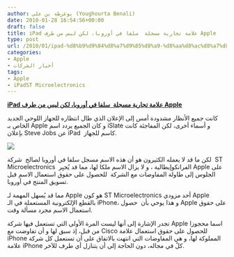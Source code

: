 ```yaml
---
author: يوغرطة بن علي (Youghourta Benali)
date: 2010-01-28 16:54:56+00:00
draft: false
title: iPad علامة تجارية مسجلة  سلفا في أوروبا، لكن ليس من طرف Apple
type: post
url: /2010/01/ipad-%d8%b9%d9%84%d8%a7%d9%85%d8%a9-%d8%aa%d8%ac%d8%a7%d8%b1%d9%8a%d8%a9-%d9%85%d8%b3%d8%ac%d9%84%d8%a9-%d8%b3%d9%84%d9%81%d8%a7-%d9%81%d9%8a-%d8%a3%d9%88%d8%b1%d9%88%d8%a8%d8%a7%d8%8c-%d9%84%d9%83/
categories:
- Apple
- أخبار الشركات
tags:
- Apple
- iPadST Microelectronics
---
```


[**iPad علامة تجارية مسجلة  سلفا في أوروبا، لكن ليس من طرف Apple**](https://www.it-scoop.com/2010/01/ipad-%d8%b9%d9%84%d8%a7%d9%85%d8%a9-%d8%aa%d8%ac%d8%a7%d8%b1%d9%8a%d8%a9-%d9%85%d8%b3%d8%ac%d9%84%d8%a9-%d8%b3%d9%84%d9%81%d8%a7-%d9%81%d9%8a-%d8%a3%d9%88%d8%b1%d9%88%d8%a8%d8%a7%d8%8c-%d9%84%d9%83/)


كانت جميع الأنظار مشدودة أمس إلى الإعلان الذي طال انتظاره للجهاز اللوحي الجديد الخاص بـ Apple و كان الجميع يردد اسم iSlate و أسماء أخرى، لكن المفاجئة كانت بإعلان Steve Jobs عن iPad  كاسم للجهاز.

[![](https://www.it-scoop.com/wp-content/uploads/2010/01/STMicroelectronics-Logo-300x174.png)
](https://www.it-scoop.com/2010/01/ipad-%d8%b9%d9%84%d8%a7%d9%85%d8%a9-%d8%aa%d8%ac%d8%a7%d8%b1%d9%8a%d8%a9-%d9%85%d8%b3%d8%ac%d9%84%d8%a9-%d8%b3%d9%84%d9%81%d8%a7-%d9%81%d9%8a-%d8%a3%d9%88%d8%b1%d9%88%d8%a8%d8%a7%d8%8c-%d9%84%d9%83/)

لكن ما قد لا يعمله الكثيرون هو أن هذه الاسم مسجل سلفا في أوروبا لصالح  شركة  ST Microelectronics  الفرانكوإيطالية ، و لا يزال الاسم ملكا لها، مما قد يُجبِر Apple على الجلوس إلى طاولة المفاوضات مع الشركة  للحصول على حقوق استعمال الاسم قبل تسويق المنتج في أوروبا.

مما قد يُسهل المهمة لـ Apple هو كون ST Microelectronics أحد مزودي Apple بالقطع الإلكترونية المستعملة في الـ iPhone، و هذا يوحي بأن  حصول Apple على حقوق استعمال الاسم مجرد مسألة وقت.

تجدر الإشارة إلى أنها ليست المرة الأولى التي تستعمل فيها شركة Apple اسما محجوزا من قبل، إذ سبق لها و أن تفاوضت مع Cisco للحصول على حقوق استعمال علامة iPhone المملوكة لها، و هي المفاوضات التي انتهت بالاتفاق على أن تستعمل كل شركة علامة iPhone كلٌ في مجاله، دون الحاجة إلى أن يتنازل أي طرف للآخر.
